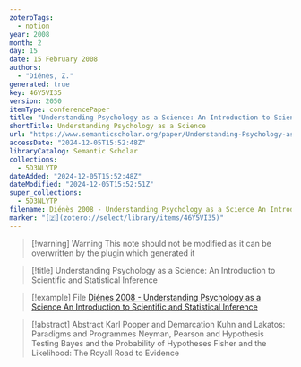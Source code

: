 ```yaml
---
zoteroTags:
  - notion
year: 2008
month: 2
day: 15
date: 15 February 2008
authors:
  - "Diénès, Z."
generated: true
key: 46Y5VI35
version: 2050
itemType: conferencePaper
title: "Understanding Psychology as a Science: An Introduction to Scientific and Statistical Inference"
shortTitle: Understanding Psychology as a Science
url: "https://www.semanticscholar.org/paper/Understanding-Psychology-as-a-Science%3A-An-to-and-Di%C3%A9n%C3%A8s/0da919b04a393b7fa3f8bfb08122d0643422d537"
accessDate: "2024-12-05T15:52:48Z"
libraryCatalog: Semantic Scholar
collections:
  - 5D3NLYTP
dateAdded: "2024-12-05T15:52:48Z"
dateModified: "2024-12-05T15:52:51Z"
super_collections:
  - 5D3NLYTP
filename: Diénès 2008 - Understanding Psychology as a Science An Introduction to Scientific and Statistical Inference
marker: "[🇿](zotero://select/library/items/46Y5VI35)"
---
```


>[!warning] Warning
> This note should not be modified as it can be overwritten by the plugin which generated it

> [!title] Understanding Psychology as a Science: An Introduction to Scientific and Statistical Inference

> [!example] File
> [Diénès 2008 - Understanding Psychology as a Science An Introduction to Scientific and Statistical Inference](Diénès%202008%20-%20Understanding%20Psychology%20as%20a%20Science%20An%20Introduction%20to%20Scientific%20and%20Statistical%20Inference.pdf)

> [!abstract] Abstract
> Karl Popper and Demarcation Kuhn and Lakatos: Paradigms and Programmes Neyman, Pearson and Hypothesis Testing Bayes and the Probability of Hypotheses Fisher and the Likelihood: The Royall Road to Evidence

